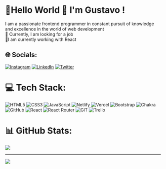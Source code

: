 # 💫Hello World 👋 I'm Gustavo !
I am a passionate frontend programmer in constant pursuit of knowledge and excellence in the world of web development<br>🔭 Currently, I am looking for a job<br>🌱I am currently working with React<br>


## 🌐 Socials:
[![Instagram](https://img.shields.io/badge/Instagram-%23E4405F.svg?logo=Instagram&logoColor=white)](https://instagram.com/Gustavogomezzz_) [![LinkedIn](https://img.shields.io/badge/LinkedIn-%230077B5.svg?logo=linkedin&logoColor=white)](https://linkedin.com/in/gustavo-gomez-971b761b0) [![Twitter](https://img.shields.io/badge/Twitter-%231DA1F2.svg?logo=Twitter&logoColor=white)](https://twitter.com/Gustavo_gomezzz) 

# 💻 Tech Stack:
![HTML5](https://img.shields.io/badge/html5-%23E34F26.svg?style=for-the-badge&logo=html5&logoColor=white) ![CSS3](https://img.shields.io/badge/css3-%231572B6.svg?style=for-the-badge&logo=css3&logoColor=white) ![JavaScript](https://img.shields.io/badge/javascript-%23323330.svg?style=for-the-badge&logo=javascript&logoColor=%23F7DF1E) ![Netlify](https://img.shields.io/badge/netlify-%23000000.svg?style=for-the-badge&logo=netlify&logoColor=#00C7B7) ![Vercel](https://img.shields.io/badge/vercel-%23000000.svg?style=for-the-badge&logo=vercel&logoColor=white) ![Bootstrap](https://img.shields.io/badge/bootstrap-%23563D7C.svg?style=for-the-badge&logo=bootstrap&logoColor=white) ![Chakra](https://img.shields.io/badge/chakra-%234ED1C5.svg?style=for-the-badge&logo=chakraui&logoColor=white) ![GitHub](https://img.shields.io/badge/GitHub-%23121011.svg?style=for-the-badge&logo=github&logoColor=white) ![React](https://img.shields.io/badge/react-%2320232a.svg?style=for-the-badge&logo=react&logoColor=%2361DAFB) ![React Router](https://img.shields.io/badge/React_Router-CA4245?style=for-the-badge&logo=react-router&logoColor=white) ![GIT](https://img.shields.io/badge/Git-fc6d26?style=for-the-badge&logo=git&logoColor=white) ![Trello](https://img.shields.io/badge/Trello-%23026AA7.svg?style=for-the-badge&logo=Trello&logoColor=white)
# 📊 GitHub Stats:
![](https://github-readme-stats.vercel.app/api?username=Gustavogomez195&theme=algolia&hide_border=false&include_all_commits=true&count_private=false)<br/>


---
[![](https://visitcount.itsvg.in/api?id=Gustavogomez195&icon=2&color=1)](https://visitcount.itsvg.in)

<!-- Proudly created with GPRM ( https://gprm.itsvg.in ) -->
